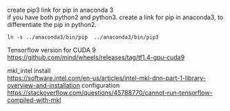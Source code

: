 create pip3 link for pip in anaconda 3 <br>
if you have both python2 and python3. create a link for pip in anaconda3, to differentiate the pip in python2.<br>
```
ln -s ../anaconda3/bin/pip  ../anaconda3/bin/pip3  
```

Tensorflow version for CUDA 9 <br>
https://github.com/mind/wheels/releases/tag/tf1.4-gpu-cuda9

mkl_intel install<br>
https://software.intel.com/en-us/articles/intel-mkl-dnn-part-1-library-overview-and-installation
configuration
https://stackoverflow.com/questions/45788770/cannot-run-tensorflow-compiled-with-mkl

